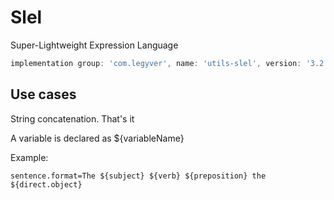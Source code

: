 # Slel
Super-Lightweight Expression Language

```groovy
implementation group: 'com.legyver', name: 'utils-slel', version: '3.2.1'
```

## Use cases
String concatenation.  That's it

A variable is declared as ${variableName}

Example:
```properties
sentence.format=The ${subject} ${verb} ${preposition} the ${direct.object}
```